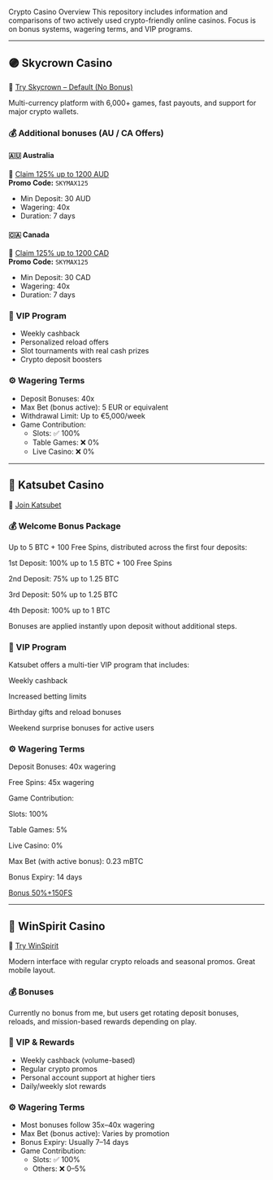 Crypto Casino Overview
This repository includes information and comparisons of two actively used crypto-friendly online casinos. Focus is on bonus systems, wagering terms, and VIP programs.

---
## 🟣 Skycrown Casino  
🔗 [Try Skycrown – Default (No Bonus)](https://skycrownlink.com/o87117aa0)

Multi-currency platform with 6,000+ games, fast payouts, and support for major crypto wallets.

### 💰 Additional bonuses (AU / CA Offers)

#### 🇦🇺 Australia  
🔗 [Claim 125% up to 1200 AUD](https://skycrownlink.com/oc5b0cbd8)  
**Promo Code:** `SKYMAX125`  
- Min Deposit: 30 AUD  
- Wagering: 40x  
- Duration: 7 days

#### 🇨🇦 Canada  
🔗 [Claim 125% up to 1200 CAD](https://skycrownlink.com/o57696589)  
**Promo Code:** `SKYMAX125`  
- Min Deposit: 30 CAD  
- Wagering: 40x  
- Duration: 7 days

### 💎 VIP Program  
- Weekly cashback  
- Personalized reload offers  
- Slot tournaments with real cash prizes  
- Crypto deposit boosters

### ⚙️ Wagering Terms  
- Deposit Bonuses: 40x  
- Max Bet (bonus active): 5 EUR or equivalent  
- Withdrawal Limit: Up to €5,000/week  
- Game Contribution:
  - Slots: ✅ 100%  
  - Table Games: ❌ 0%  
  - Live Casino: ❌ 0%

---

## 🎰 Katsubet Casino
🔗 [Join Katsubet](https://katsubet.partners/pd2a32405)
### 💰 Welcome Bonus Package
Up to 5 BTC + 100 Free Spins, distributed across the first four deposits:

1st Deposit: 100% up to 1.5 BTC + 100 Free Spins

2nd Deposit: 75% up to 1.25 BTC

3rd Deposit: 50% up to 1.25 BTC

4th Deposit: 100% up to 1 BTC

Bonuses are applied instantly upon deposit without additional steps.

### 💎 VIP Program
Katsubet offers a multi-tier VIP program that includes:

Weekly cashback

Increased betting limits

Birthday gifts and reload bonuses

Weekend surprise bonuses for active users

### ⚙️ Wagering Terms
Deposit Bonuses: 40x wagering

Free Spins: 45x wagering

Game Contribution:

Slots: 100%

Table Games: 5%

Live Casino: 0%

Max Bet (with active bonus): 0.23 mBTC

Bonus Expiry: 14 days

[Bonus 50%+150FS](https://katsubet.partners/p57375a91)

---

## 🔵 WinSpirit Casino  
🔗 [Try WinSpirit](https://winspirit-game.com/click?o=1&a=10131&c=79&link_id=10)

Modern interface with regular crypto reloads and seasonal promos. Great mobile layout.

### 💰 Bonuses  
Currently no bonus from me, but users get rotating deposit bonuses, reloads, and mission-based rewards depending on play.

### 💎 VIP & Rewards  
- Weekly cashback (volume-based)  
- Regular crypto promos  
- Personal account support at higher tiers  
- Daily/weekly slot rewards

### ⚙️ Wagering Terms  
- Most bonuses follow 35x–40x wagering  
- Max Bet (bonus active): Varies by promotion  
- Bonus Expiry: Usually 7–14 days  
- Game Contribution:
  - Slots: ✅ 100%  
  - Others: ❌ 0–5%
